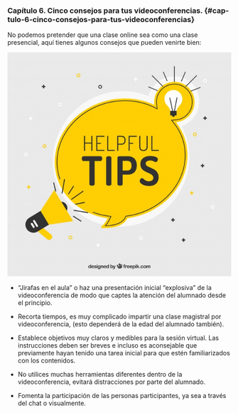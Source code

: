### Capítulo 6\. Cinco consejos para tus videoconferencias. {#cap-tulo-6-cinco-consejos-para-tus-videoconferencias}

No podemos pretender que una clase online sea como una clase presencial, aquí tienes algunos consejos que pueden venirte bien:

![](images/m4image49.png)

*   “Jirafas en el aula” o haz una presentación inicial “explosiva” de la videoconferencia de modo que captes la atención del alumnado desde el principio.

*   Recorta tiempos, es muy complicado impartir una clase magistral por videoconferencia, (esto dependerá de la edad del alumnado también).

*   Establece objetivos muy claros y medibles para la sesión virtual. Las instrucciones deben ser breves e incluso es aconsejable que previamente hayan tenido una tarea inicial para que estén familiarizados con los contenidos.

*   No utilices muchas herramientas diferentes dentro de la videoconferencia, evitará distracciones por parte del alumnado.

*   Fomenta la participación de las personas participantes, ya sea a través del chat o visualmente.